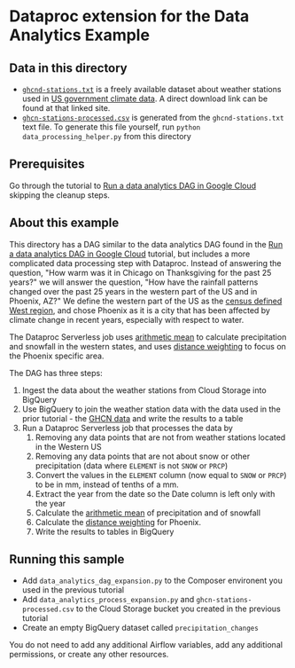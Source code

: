 # Dataproc extension for the Data Analytics Example

## Data in this directory
* [`ghcnd-stations.txt`](./ghcnd-stations.txt) is a freely available dataset about weather stations used in [US government climate data](https://www.ncei.noaa.gov/access/metadata/landing-page/bin/iso?id=gov.noaa.ncdc:C00861). A direct download link can be found at that linked site.
* [`ghcn-stations-processed.csv`](./ghcn-stations-processed.csv) is generated from the `ghcnd-stations.txt` text file. To generate this file yourself, run `python data_processing_helper.py` from this directory


## Prerequisites
Go through the tutorial to [Run a data analytics DAG in Google Cloud](https://cloud.google.com/composer/docs/data-analytics-googlecloud) skipping the cleanup steps.

## About this example 

This directory has a DAG similar to the data analytics DAG found in the [Run a data analytics DAG in Google Cloud](https://cloud.google.com/composer/docs/data-analytics-googlecloud) tutorial, but includes a more complicated data processing step with Dataproc. Instead of answering the question, "How warm was it in Chicago on Thanksgiving for the past 25 years?" we will answer the question, "How have the rainfall patterns changed over the past 25 years in the western part of the US and in Phoenix, AZ?" We define the western part of the US as the [census defined West region](https://www2.census.gov/geo/pdfs/maps-data/maps/reference/us_regdiv.pdf), and chose Phoenix as it is a city that has been affected by climate change in recent years, especially with respect to water. 

The Dataproc Serverless job uses [arithmetic mean](https://www.weather.gov/abrfc/map#arithmetic_mean) to calculate precipitation and snowfall in the western states, and uses [distance weighting](https://www.weather.gov/abrfc/map#distance_weighting) to focus on the Phoenix specific area.


The DAG has three steps:

1. Ingest the data about the weather stations from Cloud Storage into BigQuery
2. Use BigQuery to join the weather station data with the data used in the prior tutorial - the [GHCN data](https://console.cloud.google.com/marketplace/details/noaa-public/ghcn-d?_ga=2.256175883.1820196808.1661536029-806997694.1661364277) and write the results to a table
3. Run a Dataproc Serverless job that processes the data by
    1. Removing any data points that are not from weather stations located in the Western US
    2. Removing any data points that are not about snow or other precipitation (data where `ELEMENT` is not `SNOW` or `PRCP`)
    3. Convert the values in the `ELEMENT` column (now equal to `SNOW` or `PRCP`) to be in mm, instead of tenths of a mm. 
    4. Extract the year from the date so the Date column is left only with the year
    5. Calculate the [arithmetic mean](https://www.weather.gov/abrfc/map#:~:text=The%20grid%20point%20precipitation%20value,obtain%20the%20areal%20average%20precipitation.) of precipitation and of snowfall
    6. Calculate the [distance weighting](https://www.weather.gov/abrfc/map#:~:text=The%20grid%20point%20precipitation%20value,obtain%20the%20areal%20average%20precipitation.) for Phoenix. 
    7. Write the results to tables in BigQuery

## Running this sample
* Add `data_analytics_dag_expansion.py` to the Composer environent you used in the previous tutorial
* Add `data_analytics_process_expansion.py` and `ghcn-stations-processed.csv` to the Cloud Storage bucket you created in the previous tutorial
* Create an empty BigQuery dataset called `precipitation_changes`

You do not need to add any additional Airflow variables, add any additional permissions, or create any other resources. 
